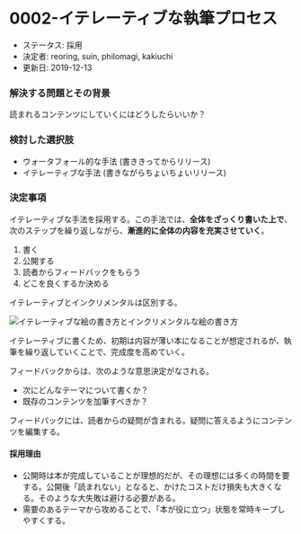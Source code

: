 # 0002-イテレーティブな執筆プロセス

* ステータス: 採用
* 決定者: reoring, suin, philomagi, kakiuchi
* 更新日: 2019-12-13

### 解決する問題とその背景

読まれるコンテンツにしていくにはどうしたらいいか？

### 検討した選択肢

* ウォータフォール的な手法 \(書ききってからリリース\)
* イテレーティブな手法 \(書きながらちょいちょいリリース\)

### 決定事項

イテレーティブな手法を採用する。この手法では、**全体をざっくり書いた上で**、次のステップを繰り返しながら、**漸進的に全体の内容を充実させていく**。

1. 書く
2. 公開する
3. 読者からフィードバックをもらう
4. どこを良くするか決める

イテレーティブとインクリメンタルは区別する。

![&#x30A4;&#x30C6;&#x30EC;&#x30FC;&#x30C6;&#x30A3;&#x30D6;&#x306A;&#x7D75;&#x306E;&#x66F8;&#x304D;&#x65B9;&#x3068;&#x30A4;&#x30F3;&#x30AF;&#x30EA;&#x30E1;&#x30F3;&#x30BF;&#x30EB;&#x306A;&#x7D75;&#x306E;&#x66F8;&#x304D;&#x65B9;](../../.gitbook/assets/iterative-vs-incremental.jpg)

イテレーティブに書くため、初期は内容が薄い本になることが想定されるが、執筆を繰り返していくことで、完成度を高めていく。

フィードバックからは、次のような意思決定がなされる。

* 次にどんなテーマについて書くか？
* 既存のコンテンツを加筆すべきか？

フィードバックには、読者からの疑問が含まれる。疑問に答えるようにコンテンツを編集する。

#### 採用理由

* 公開時は本が完成していることが理想的だが、その理想には多くの時間を要する。公開後「読まれない」となると、かけたコストだけ損失も大きくなる。そのような大失敗は避ける必要がある。
* 需要のあるテーマから攻めることで、「本が役に立つ」状態を常時キープしやすくする。

